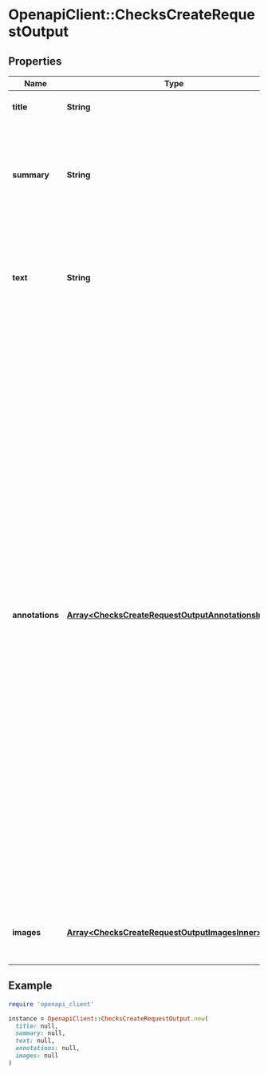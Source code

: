 # OpenapiClient::ChecksCreateRequestOutput

## Properties

| Name | Type | Description | Notes |
| ---- | ---- | ----------- | ----- |
| **title** | **String** | The title of the check run. |  |
| **summary** | **String** | The summary of the check run. This parameter supports Markdown. **Maximum length**: 65535 characters. |  |
| **text** | **String** | The details of the check run. This parameter supports Markdown. **Maximum length**: 65535 characters. | [optional] |
| **annotations** | [**Array&lt;ChecksCreateRequestOutputAnnotationsInner&gt;**](ChecksCreateRequestOutputAnnotationsInner.md) | Adds information from your analysis to specific lines of code. Annotations are visible on GitHub in the **Checks** and **Files changed** tab of the pull request. The Checks API limits the number of annotations to a maximum of 50 per API request. To create more than 50 annotations, you have to make multiple requests to the [Update a check run](https://docs.github.com/rest/checks/runs#update-a-check-run) endpoint. Each time you update the check run, annotations are appended to the list of annotations that already exist for the check run. GitHub Actions are limited to 10 warning annotations and 10 error annotations per step. For details about how you can view annotations on GitHub, see \&quot;[About status checks](https://docs.github.com/articles/about-status-checks#checks)\&quot;. | [optional] |
| **images** | [**Array&lt;ChecksCreateRequestOutputImagesInner&gt;**](ChecksCreateRequestOutputImagesInner.md) | Adds images to the output displayed in the GitHub pull request UI. | [optional] |

## Example

```ruby
require 'openapi_client'

instance = OpenapiClient::ChecksCreateRequestOutput.new(
  title: null,
  summary: null,
  text: null,
  annotations: null,
  images: null
)
```

